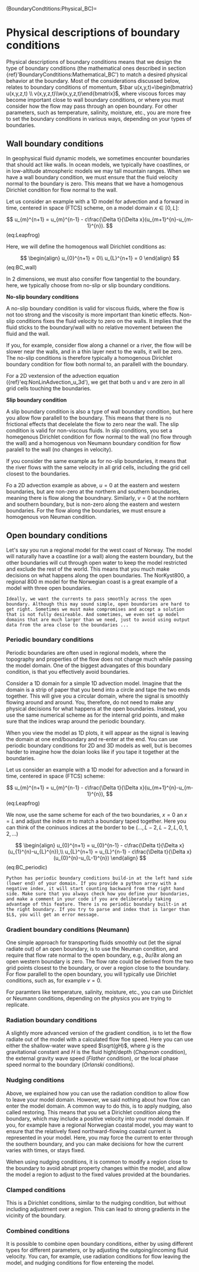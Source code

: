 (BoundaryCondtitions:Physical_BC)=
# Physical descriptions of boundary conditions

Physical descriptions of boundary conditions means that we design the type of boundary conditions (the mathematical ones described in section {ref}'BoundaryCondtitions:Mathematical_BC') to match a desired physical behavior at the boundary. Most of the considerations discussed below, relates to boundary conditions of momentum, $\bar u(x,y,t)=\begin{bmatrix} u(x,y,z,t) \\ v(x,y,z,t)\\w(x,y,z,t)\end{bmatrix}$, where viscous forces may become important close to wall boundary conditions, or where you must consider how the flow may pass through an open boundary. For other parameters, such as temperature, salinity, moisture, etc., you are more free to set the boundary conditions in various ways, depending on your types of boundaries.

## Wall boundary conditions
In geophysical fluid dynamic models, we sometimes encounter boundaries that should act like walls. In ocean models, we typically have coastlines, or in low-altitude atmospheric models we may tall mountain ranges. When we have a wall boundary condition, we must ensure that the fluid velocity normal to the boundary is zero. This means that we have a homogenous Dirichlet condition for flow normal to the wall. 

Let us consider an example with a 1D model for advection and a forward in time, centered in space (FTCS) scheme, on a model domain $x\in[0,L]$:

$$
u_{m}^{n+1} = u_{m}^{n-1} - c\frac{\Delta t}{\Delta x}(u_{m+1}^{n}-u_{m-1}^{n}).
$$ (eq:Leapfrog)

Here, we will define the homogenous wall Dirichlet conditions as:

$$
\begin{align}
u_{0}^{n+1} = 0\\
u_{L}^{n+1} = 0
\end{align}
$$ (eq:BC_wall)


In 2 dimensions, we must also consifer flow tangential to the boundary. here, we typically choose from no-slip or slip boundary conditions.

**No-slip boundary conditions**

A no-slip boundary condition is valid for viscous fluids, where the flow is not too strong and the viscosity is more important than kinetic effects. Non-slip conditions fixes the fluid velocity to zero on the walls. It implies that the fluid sticks to the boundary/wall with no relative movement between the fluid and the wall.

If you, for example, consider flow along a channel or a river, the flow will be slower near the walls, and in a thin layer next to the walls, it will be zero. The no-slip conditions is therefore typically a homogenous Dirichlet boundary condition for flow both normal to, an parallell with the boundary.

For a 2D vextension of the advection equation ({ref}'eq:NonLinAdvection_u_3d'), we get that both u and v are zero in all grid cells touching the boundaries.

**Slip boundary condition**

A slip boundary condition is also a type of wall boundary condition, but here you allow flow parallell to the boundary. This means that there is no frictional effects that decelelate the flow to zero near the wall. The slip condition is valid for non-viscous fluids. In slip conditions, you set a homegenous Dirichlet condition for flow normal to the wall (no flow through the wall) and a homogenous von Neumann boundary condition for flow paralell to the wall (no changes in velocity). 

If you consider the same example as for no-slip boundaries, it means that the river flows with the same velocity in all grid cells, including the grid cell closest to the boundaries.

Fo a 2D advection example as above, $u=0$ at the eastern and western boundaries, but are non-zero at the northern and southern boundaries, meaning there is flow along the boundnary. Similarly, $v=0$ at the norhtern and southern boundary, but is non-zero along the eastern and western boundaries. For the flow along the boundaries, we must ensure a homogenous von Neuman condition.


## Open boundary conditions

Let's say you run a regional model for the west coast of Norway. The model will naturally have a coastline (or a wall) along the eastern boundary, but the other boundaries will cut through open water to keep the model restricted and exclude the rest of the world. This means that you much make decisions on what happens along the open boundaries. The NorKyst800, a regional 800 m model for the Norwegian coast is a great example of a model with three open boundaries.

```{note}
Ideally, we want the currents to pass smoothly across the open boundary. Although this may sound simple, open boundaries are hard to get right. Sometimes we must make compromises and accept a solution that is not fully desireable. And sometimes, we even set up model domains that are much larger than we need, just to avoid using output data from the area close to the boundaries ...
```

### Periodic boundary conditions

Periodic boundaries are often used in regional models, where the topography and properties of the flow does not change much while passing the model domain. One of the biggest advangates of this boundary condition, is that you effectively avoid boundaries.

Consider a 1D domain for a simple 1D advection model. Imagine that the domain is a strip of paper that you bend into a circle and tape the two ends together. This will give you a circular domain, where the signal is smoothly flowing around and around.  You, therefore, do not need to make any physical decisions for what happens at the open boundaries. Instead, you use the same numerical scheme as for the internal grid points, and make sure that the indices wrap around the periodic boundary.

When you view the model as 1D plots, it will appear as the signal is leaving the domain at one end/boundary and re-enter at the end. You can use periodic boundary conditions for 2D and 3D models as well, but is becomes harder to imagine how the doian looks like if you tape it together at the boundaries.

Let us consider an example with a 1D model for advection and a forward in time, centered in space (FTCS) scheme:

$$
u_{m}^{n+1} = u_{m}^{n-1} - c\frac{\Delta t}{\Delta x}(u_{m+1}^{n}-u_{m-1}^{n}),
$$ (eq:Leapfrog)

We now, use the same scheme for each of the two boundaries, $x=0$ an $x=L$ and adjust the index $m$ to match a boundary taped together. Here you can think of the coninuos indices at the border to be $(\ldots, L-2,L-2,L,0,1,2,\ldots)$

$$
\begin{align}
u_{0}^{n+1} = u_{0}^{n-1} - c\frac{\Delta t}{\Delta x}(u_{1}^{n}-u_{L}^{n}),\\
u_{L}^{n+1} = u_{L}^{n-1} - c\frac{\Delta t}{\Delta x}(u_{0}^{n}-u_{L-1}^{n})
\end{align}
$$ (eq:BC_periodic)

```{note}
Python has periodic boundary conditions build-in at the left hand side (lower end) of your domain. If you provide a python array with a negative index, it will start counting backward from the right hand side. Make sure that you always check how you define your boundaries, and make a comment in your code if you are deliberately taking advantage of this feature. There is no periodic boundary built-in at the right boundary. If you try to parse and index that is larger than $L$, you will get an error message.
```

### Gradient boundary conditions (Neumann)

One simple approach for transporting fluids smoothly out (let the signal radiate out) of an open boundary, is to use the Neuman condition, and require that flow rate normal to the open boundary, e.g., $\partial u /\partial x$ along an open western boundary is zero. The flow rate could be derived from the two grid points closest to the boundary, or over a region close to the boundary. For flow parallell to the open boundary, you will typically use Dirichlet conditions, such as, for example $v=0$.

For paramters like temperature, salinity, moisture, etc., you can use Dirichlet or Neumann conditions, depending on the physics you are trying to replicate.

### Radiation boundary conditions

A slightly more advanced version of the gradient condition, is to let the flow radiate out of the model with a calculated flow floe speed. Here you can use either the shallow-water wave speed $\sqrt(gH)$, where $g$ is the gravitational constant and $H$ is the fluid hight/depth (*Chapman* condition), the external gravity wave speed (*Flather* condition), or the local phase speed normal to the boundary (*Orlanski* conditions).

### Nudging conditions

Above, we explained how you can use the radiation condition to allow flow to leave your model domain. However, we said nothing about how flow can enter the model domain. A common way to do this, is to apply nudging, also called restoring. This means that you set a Dirichlet condition along the boundary, which may include a positive velocity into your model domain. If you, for example have a regional Norwegian coastal model, you may want to ensure that the relatively fixed northward-flowing coastal current is represented in your model. Here, you may force the current to enter through the southern boundary, and you can make decisions for how the current varies with times, or stays fixed. 

Wehen using nudging conditions, it is common to modify a region close to the boundary to avoid abrupt property changes within the model, and allow the model a region to adjust to the fixed values provided at the boundaries.

### Clamped conditions

This is a Dirichlet conditions, similar to the nudging condition, but without including adjustment over a region. This can lead to strong gradients in the vicinity of the boundary.

### Combined conditions

It is possible to combine open boundary conditions, either by using different types for different parameters, or by adjusting the outgoing/incoming fluid velocity. You can, for example, use radiation conditions for flow leaving the model, and nudging conditions for flow entereing the model.




